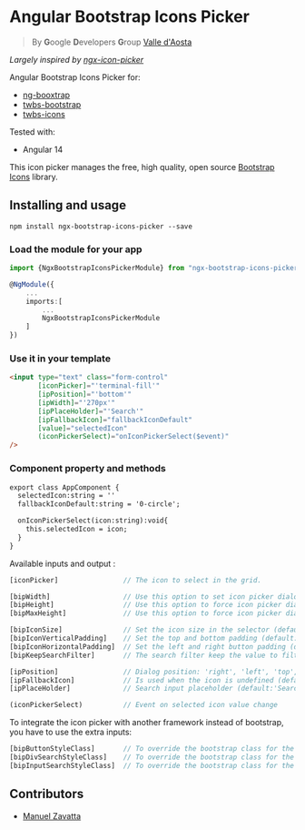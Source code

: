 # Angular Bootstrap Icons Picker

> By **G**oogle **D**evelopers **G**roup [Valle d'Aosta](https://gdg.community.dev/gdg-valle-daosta/)

_Largely inspired by [ngx-icon-picker](https://github.com/tech-advantage/ngx-icon-picker)_

Angular Bootstrap Icons Picker for:
* [ng-booxtrap](https://github.com/ng-bootstrap/ng-bootstrap)
* [twbs-bootstrap](https://github.com/twbs/bootstrap)
* [twbs-icons](https://github.com/twbs/icons)

Tested with:
* Angular 14

This icon picker manages the free, high quality, open source [Bootstrap Icons](https://icons.getbootstrap.com/) library.

## Installing and usage

`npm install ngx-bootstrap-icons-picker --save`

### Load the module for your app

```typescript
import {NgxBootstrapIconsPickerModule} from "ngx-bootstrap-icons-picker";

@NgModule({
    ...
    imports:[
        ...
        NgxBootstrapIconsPickerModule
    ]
})
```

### Use it in your template

```html
<input type="text" class="form-control"
       [iconPicker]="'terminal-fill'"
       [ipPosition]="'bottom'"
       [ipWidth]="'270px'"
       [ipPlaceHolder]="'Search'"
       [ipFallbackIcon]="fallbackIconDefault"
       [value]="selectedIcon"
       (iconPickerSelect)="onIconPickerSelect($event)"
/>
```
### Component property and methods

```html
export class AppComponent {
  selectedIcon:string = ''
  fallbackIconDefault:string = '0-circle';

  onIconPickerSelect(icon:string):void{
    this.selectedIcon = icon;
  }
}
```

Available inputs and output :

```typescript
[iconPicker]                // The icon to select in the grid.

[bipWidth]                  // Use this option to set icon picker dialog width (default:'270px')
[bipHeight]                 // Use this option to force icon picker dialog height (default:'auto')
[bipMaxHeight]              // Use this option to force icon picker dialog max-height (default:'180px')

[bipIconSize]               // Set the icon size in the selector (default:'18px')
[bipIconVerticalPadding]    // Set the top and bottom padding (default:'6px') 
[bipIconHorizontalPadding]  // Set the left and right button padding (default:'9px') 
[bipKeepSearchFilter]       // The search filter keep the value to filter (default:'false')    

[ipPosition]                // Dialog position: 'right', 'left', 'top', 'bottom'(default: 'bottom')
[ipFallbackIcon]            // Is used when the icon is undefined (default:'github')
[ipPlaceHolder]             // Search input placeholder (default:'Search icon..')

(iconPickerSelect)          // Event on selected icon value change
```

To integrate the icon picker with another framework instead of bootstrap, you have to use the extra inputs:

```typescript
[bipButtonStyleClass]       // To override the bootstrap class for the button
[bipDivSearchStyleClass]    // To override the bootstrap class for the div search
[bipInputSearchStyleClass]  // To override the bootstrap class for the input search
```

## Contributors

- [Manuel Zavatta](https://github.com/Zavy86)
